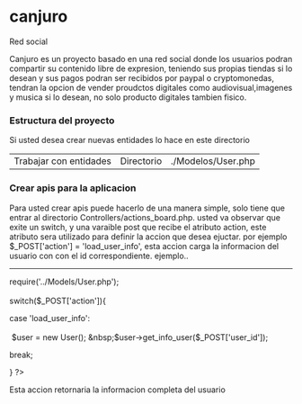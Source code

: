 # canjuro
Red social

<p>
  Canjuro es un proyecto basado en una red social donde los usuarios podran compartir su contenido
  libre de expresion, teniendo sus propias tiendas si lo desean y sus pagos podran ser recibidos por paypal
  o cryptomonedas, tendran la opcion de vender proudctos digitales como audiovisual,imagenes y musica si lo desean,
  no solo producto digitales tambien fisico.
</p>

<h3>Estructura del proyecto</h3>

<p>Si usted desea crear nuevas entidades lo hace en este directorio</p>
<table>
  <td>Trabajar con entidades</td>
  <td>Directorio</td>
  <td>./Modelos/User.php</td>
<table>

 <h3>Crear apis para la aplicacion</h3>
 <p>Para usted crear apis puede hacerlo de una manera simple, solo tiene que entrar al directorio Controllers/actions_board.php.
  usted va observar que exite un switch, y una varaible post que recibe el atributo action, este atributo sera utilizado para 
  definir la accion que desea ejuctar. por ejemplo $_POST['action'] = 'load_user_info', esta accion carga la informacion del usuario con
  con el id  correspondiente. ejemplo..<br/>
  <hr>
  <?php
  <br>
  require('../Models/User.php');
  <br><br>
  switch($_POST['action']){
    
   case 'load_user_info':<br><br>
        &nbsp;$user = new User();
        &nbsp;$user->get_info_user($_POST['user_id']);
   
   break;
   
   
  }
  ?>
   <p>Esta accion retornaria la informacion completa del usuario</p>
  </p>
